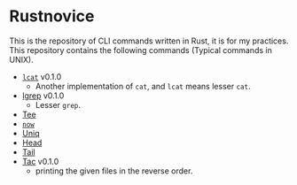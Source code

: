 # Rustnovice

This is the repository of CLI commands written in Rust, it is for my practices.
This repository contains the following commands (Typical commands in UNIX).

- [`lcat`](lcat) v0.1.0
  - Another implementation of `cat`, and `lcat` means lesser `cat`.
- [lgrep](lgrep) v0.1.0
  - Lesser `grep`.
- [Tee](tee)
- [`now`](now)
- [Uniq](uniq)
- [Head](head)
- [Tail](tail)
- [Tac](tac) v0.1.0
  - printing the given files in the reverse order.
